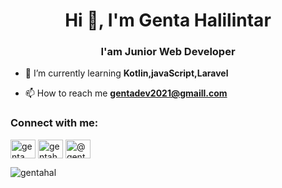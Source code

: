 <h1 align="center">Hi 👋, I'm Genta Halilintar</h1>
<h3 align="center">I'am Junior Web Developer</h3>

- 🌱 I’m currently learning **Kotlin,javaScript,Laravel**

- 📫 How to reach me **gentadev2021@gmaill.com**

<h3 align="left">Connect with me:</h3>
<p align="left">
<a href="https://linkedin.com/in/gentahalilintar" target="blank"><img align="center" src="https://raw.githubusercontent.com/rahuldkjain/github-profile-readme-generator/master/src/images/icons/Social/linked-in-alt.svg" alt="genta halilintar" height="30" width="40" /></a>
<a href="https://dribbble.com/gentahall" target="blank"><img align="center" src="https://raw.githubusercontent.com/rahuldkjain/github-profile-readme-generator/master/src/images/icons/Social/dribbble.svg" alt="gentahall" height="30" width="40" /></a>
<a href="https://medium.com/@gentahalilintar36" target="blank"><img align="center" src="https://raw.githubusercontent.com/rahuldkjain/github-profile-readme-generator/master/src/images/icons/Social/medium.svg" alt="@gentahalilintar36" height="30" width="40" /></a>
</p>

<p><img align="center" src="https://github-readme-streak-stats.herokuapp.com/?user=gentahal&" alt="gentahal" /></p>
